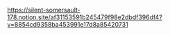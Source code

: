 
https://silent-somersault-178.notion.site/af31153591b245479f98e2dbdf396df4?v=8854cd9358ba453991e17d8a85420731
